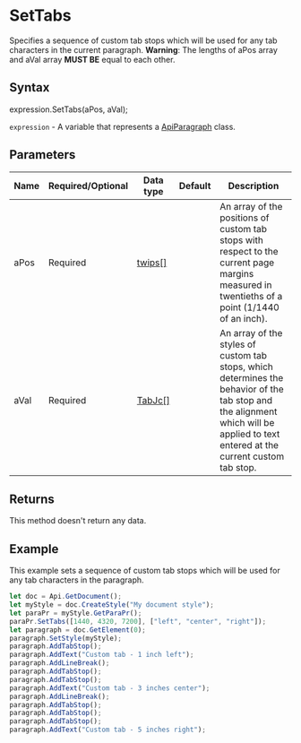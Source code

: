 # SetTabs

Specifies a sequence of custom tab stops which will be used for any tab characters in the current paragraph.
**Warning**: The lengths of aPos array and aVal array **MUST BE** equal to each other.

## Syntax

expression.SetTabs(aPos, aVal);

`expression` - A variable that represents a [ApiParagraph](../ApiParagraph.md) class.

## Parameters

| **Name** | **Required/Optional** | **Data type** | **Default** | **Description** |
| ------------- | ------------- | ------------- | ------------- | ------------- |
| aPos | Required | [twips[]](../../Enumeration/twips.md) |  | An array of the positions of custom tab stops with respect to the current page margins measured in twentieths of a point (1/1440 of an inch). |
| aVal | Required | [TabJc[]](../../Enumeration/TabJc.md) |  | An array of the styles of custom tab stops, which determines the behavior of the tab stop and the alignment which will be applied to text entered at the current custom tab stop. |

## Returns

This method doesn't return any data.

## Example

This example sets a sequence of custom tab stops which will be used for any tab characters in the paragraph.

```javascript
let doc = Api.GetDocument();
let myStyle = doc.CreateStyle("My document style");
let paraPr = myStyle.GetParaPr();
paraPr.SetTabs([1440, 4320, 7200], ["left", "center", "right"]);
let paragraph = doc.GetElement(0);
paragraph.SetStyle(myStyle);
paragraph.AddTabStop();
paragraph.AddText("Custom tab - 1 inch left");
paragraph.AddLineBreak();
paragraph.AddTabStop();
paragraph.AddTabStop();
paragraph.AddText("Custom tab - 3 inches center");
paragraph.AddLineBreak();
paragraph.AddTabStop();
paragraph.AddTabStop();
paragraph.AddTabStop();
paragraph.AddText("Custom tab - 5 inches right");
```
